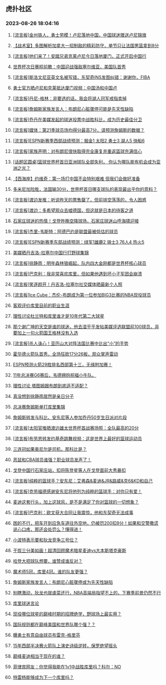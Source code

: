 ## 虎扑社区 
### 2023-08-26 18:04:16

1. [[流言板]金州铁人，勇士劳模！卢尼落地中国，中国球迷赠送卢尼锦旗](https://bbs.hupu.com/61833051.html)

2. [【战术室】多图解析加拿大一招制敌的精彩防守，单节只让法国男篮拿到8分](https://bbs.hupu.com/61833014.html)

3. [[流言板]他们来了！安踏兄弟克莱卢尼今日落地厦门，正式开启中国行](https://bbs.hupu.com/61833621.html)

4. [世界杯次日赛程前瞻：中国迎战强敌塞尔维亚，美国队首秀](https://bbs.hupu.com/61832812.html)

5. [[流言板]斯洛文尼亚英文名被写错，东契奇INS发图纠错：谢谢你，FIBA](https://bbs.hupu.com/61832584.html)

6. [勇士官方晒卢尼和克莱抵达厦门视频：中国汤和中国卢](https://bbs.hupu.com/61831373.html)

7. [[流言板]丹尼-格林：非要选的话，我会将湖人冠军戒指卖掉](https://bbs.hupu.com/61830697.html)

8. [[流言板]詹姆斯家族发言人：布朗尼心脏骤停可能是先天性缺陷](https://bbs.hupu.com/61830319.html)

9. [[流言板]乔丹在美媒发起的球迷投票中战胜科比，成为历史最佳分卫](https://bbs.hupu.com/61831694.html)

10. [[流言板]媒体：第21季球员场均得分最高7分，请预测詹姆斯的数据？](https://bbs.hupu.com/61831006.html)

11. [[流言板]ESPN新赛季西部战绩预测：掘金1 太阳2 勇士3 湖人5 快船6](https://bbs.hupu.com/61830244.html)

12. [[流言板]家族声明：对布朗尼很快取得完全康复并重返篮球充满信心](https://bbs.hupu.com/61830336.html)

13. [[话题区圆桌]篮球世界杯首日亚洲球队全部失利， 你认为哪队能有机会成为亚洲之光？](https://bbs.hupu.com/61833475.html)

14. [【西海岸】约维奇：第一场打中国不会特别艰难 但我们会做好准备](https://bbs.hupu.com/61834056.html)

15. [多米尼加险胜，法国输30分，世界杯首日哪支球队的表现最出乎你的意料？](https://bbs.hupu.com/61831214.html)

16. [[流言板]渡边发推：听说昨天的票售罄了，但前排空荡荡的，令人困惑](https://bbs.hupu.com/61832453.html)

17. [[流言板]渡边：多希望观众去嘘德国，但这就是日本的待客之道](https://bbs.hupu.com/61831567.html)

18. [石家庄球迷的热情！戈登昨晚空降球场，石家庄球迷山呼海啸迎接](https://bbs.hupu.com/61833448.html)

19. [[流言板]杰里-韦斯特：阿德巴约是联盟最被低估的球员](https://bbs.hupu.com/61835948.html)

20. [[流言板]ESPN新赛季东部战绩预测：绿军1雄鹿2 骑士3 76人4 热火5](https://bbs.hupu.com/61830221.html)

21. [美媒晒丹吉洛-拉塞尔中国行打野球集锦](https://bbs.hupu.com/61835553.html)

22. [[流言板]徐静雨：明年森林狼崛起，队内四大金刚都是世界杯核心球员](https://bbs.hupu.com/61830288.html)

23. [[流言板]巴克利：我非常喜欢库里，但如果他遇到坏小子军团会崩溃](https://bbs.hupu.com/61831854.html)

24. [[流言板]笑逐颜开！丹吉洛-拉塞尔社交媒体晒最新个人照](https://bbs.hupu.com/61831966.html)

25. [[流言板]Ice Cube：杰伦-布朗成为第一位参加BIG3比赛的NBA现役球员](https://bbs.hupu.com/61832818.html)

26. [客观评价库里目前的职业生涯](https://bbs.hupu.com/61835314.html)

27. [理性讨论杜兰特和库里谁才是10年代第二大球星](https://bbs.hupu.com/61835243.html)

28. [那个谢广坤的天空是谁的球迷，他去湿乎乎发帖美媒评选联盟前100球员，非要加上一句火箭国王格林没有入选](https://bbs.hupu.com/61835846.html)

29. [[流言板]杀人诛心！亚历山大对阵法国比赛中比出“小”的手势](https://bbs.hupu.com/61831424.html)

30. [霍华德火箭队首秀，全场狂砍17分26板，观众掌声雷动](https://bbs.hupu.com/61832726.html)

31. [ESPN预测火箭29胜排名西部第十三，无缘附加赛！](https://bbs.hupu.com/61830093.html)

32. [11年总决赛G6赛后，韦德拥抱祝福小牛队。](https://bbs.hupu.com/61830314.html)

33. [理性讨论 塔图姆跟布朗到底适不适配？](https://bbs.hupu.com/61835943.html)

34. [真没想到徐静雨居然是亲日分子](https://bbs.hupu.com/61832928.html)

35. [总决赛詹姆斯单打库里集锦](https://bbs.hupu.com/61835187.html)

36. [詹姆斯转发与科比、安东尼等人参加乔丹50岁生日派对片段](https://bbs.hupu.com/61830737.html)

37. [[流言板]太阳官推晒渡边雄太世界杯首战赛场照：全队最高的20分](https://bbs.hupu.com/61832269.html)

38. [[流言板]布劳恩转发约基奇跳舞视频：这是世界上最好的篮球运动员](https://bbs.hupu.com/61836307.html)

39. [三连冠如果奥尼尔是司机，那科比是？](https://bbs.hupu.com/61835499.html)

40. [恶鼠和CBA球员谁强？职业球员发声了！](https://bbs.hupu.com/61835830.html)

41. [戈登中国行石家庄站，扣将陈登星等人在戈登面前大秀暴扣](https://bbs.hupu.com/61833823.html)

42. [[流言板]纯粹的篮球手？安东尼：艾弗森&麦迪&JR&路威&克6&KD和自己](https://bbs.hupu.com/61832559.html)

43. [[流言板]克劳福德感谢安东尼将他列为纯粹的篮球手：对你只有爱！](https://bbs.hupu.com/61836111.html)

44. [麦迪这套行头，加上这球风，是不是满足了你对篮球的一切想象？](https://bbs.hupu.com/61835427.html)

45. [[流言板]巴克利：欧文获大合同让我震惊，他和东契奇无法成事](https://bbs.hupu.com/61830840.html)

46. [困的不行，把车开到应急车道往外空地，仍被罚200扣9分！如果和交警撒谎说心口疼，那还会处罚么？懂得进！](https://bbs.hupu.com/61834968.html)

47. [小波特表示要和狄龙竞争三号位？](https://bbs.hupu.com/61834870.html)

48. [干拔三分美如画！超清回顾魔术暗星麦迪vs大本斯塔克豪斯](https://bbs.hupu.com/61832768.html)

49. [哈登大把球队想要，谁赞成谁反对？](https://bbs.hupu.com/61835492.html)

50. [魔术师5冠，库里4冠。谁的队友更强？](https://bbs.hupu.com/61835141.html)

51. [詹姆斯家族发言人：布朗尼心脏骤停或为先天性缺陷](https://bbs.hupu.com/61835399.html)

52. [别瞎激动，狄龙也就虐菜还行，NBA高端局指望不上的，下赛季前景仍然不行](https://bbs.hupu.com/61832795.html)

53. [库里球迷言论](https://bbs.hupu.com/61835260.html)

54. [现役哪位球星的巅峰时期的招牌绝学，野球场上最实用？](https://bbs.hupu.com/61835664.html)

55. [国际规则都在巅峰美国和世界队哪个强？？](https://bbs.hupu.com/61835426.html)

56. [曝勇士有意自由球员布雷克-格里芬](https://bbs.hupu.com/61835408.html)

57. [15年西部半决赛火箭队上演史诗级逆转，保罗绝望摇头](https://bbs.hupu.com/61832739.html)

58. [巅峰麦迪相当于现在的谁？](https://bbs.hupu.com/61834854.html)

59. [菲律宾网友：你觉得我能在1v1中战胜库里吗？科尔：NO](https://bbs.hupu.com/61832977.html)

60. [特雷杨能够成为下一个库里吗？](https://bbs.hupu.com/61834857.html)

